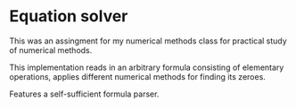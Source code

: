 # Equation solver

This was an assingment for my numerical methods class for practical study of numerical methods.

This implementation reads in an arbitrary formula consisting of elementary operations, applies different numerical methods for finding its zeroes.

Features a self-sufficient formula parser.
